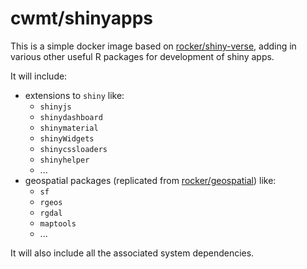 
# cwmt/shinyapps

This is a simple docker image based on [rocker/shiny-verse](https://hub.docker.com/r/rocker/shiny-verse), adding in various other useful R packages for development of shiny apps.

It will include:

- extensions to `shiny` like:
  + `shinyjs`
  + `shinydashboard`
  + `shinymaterial`
  + `shinyWidgets`
  + `shinycssloaders`
  + `shinyhelper`
  + ...
- geospatial packages (replicated from [rocker/geospatial](https://hub.docker.com/r/rocker/geospatial)) like:
  + `sf`
  + `rgeos`
  + `rgdal`
  + `maptools`
  + ...
  
It will also include all the associated system dependencies.
